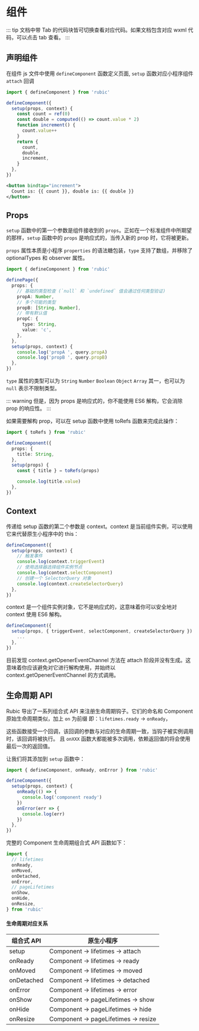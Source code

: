 # 组件

::: tip
文档中带 Tab 的代码块皆可切换查看对应代码。如果文档包含对应 wxml 代码，可以点击 tab 查看。
:::

## 声明组件

在组件 js 文件中使用 `defineComponent` 函数定义页面, `setup` 函数对应小程序组件 `attach` 回调

<CodeGroup>
  <CodeGroupItem title="component.js" active>

```ts
import { defineComponent } from 'rubic'

defineComponent({
  setup(props, context) {
    const count = ref(0)
    const double = computed(() => count.value * 2)
    function increment() {
      count.value++
    }
    return {
      count,
      double,
      increment,
    }
  },
})
```

  </CodeGroupItem>

  <CodeGroupItem title="component.wxml">

```xml
<button bindtap="increment">
  Count is: {{ count }}, double is: {{ double }}
</button>
```

  </CodeGroupItem>
</CodeGroup>

## Props

`setup` 函数中的第一个参数是组件接收到的 `props`。正如在一个标准组件中所期望的那样，`setup` 函数中的 `props` 是响应式的，当传入新的 prop 时，它将被更新。

`props` 属性本质是小程序 `properties` 的语法糖包装，`type` 支持了数组，并移除了 optionalTypes 和 observer 属性。

```ts
import { defineComponent } from 'rubic'

definePage({
  props: {
    // 基础的类型检查 (`null` 和 `undefined` 值会通过任何类型验证)
    propA: Number,
    // 多个可能的类型
    propB: [String, Number],
    // 带有默认值
    propC: {
      type: String,
      value: 'c',
    },
  },
  setup(props, context) {
    console.log('propA ', query.propA)
    console.log('propB ', query.propB)
  },
})
```

`type` 属性的类型可以为 `String` `Number` `Boolean` `Object` `Array` 其一，也可以为 `null` 表示不限制类型。

::: warning
但是，因为 props 是响应式的，你不能使用 ES6 解构，它会消除 prop 的响应性。
:::

如果需要解构 prop，可以在 setup 函数中使用 toRefs 函数来完成此操作：

```ts
import { toRefs } from 'rubic'

defineComponent({
  props: {
    title: String,
  },
  setup(props) {
    const { title } = toRefs(props)

    console.log(title.value)
  },
})
```

## Context

传递给 setup 函数的第二个参数是 context。context 是当前组件实例，可以使用它来代替原生小程序中的 this：

```ts
defineComponent({
  setup(props, context) {
    // 触发事件
    console.log(context.triggerEvent)
    // 使用选择器选择组件实例节点
    console.log(context.selectComponent)
    // 创建一个 SelectorQuery 对象
    console.log(context.createSelectorQuery)
  },
})
```

context 是一个组件实例对象，它不是响应式的，这意味着你可以安全地对 context 使用 ES6 解构。

```ts
defineComponent({
  setup(props, { triggerEvent, selectComponent, createSelectorQuery }) {
    ...
  },
})
```

目前发现 context.getOpenerEventChannel 方法在 attach 阶段并没有生成。这意味着你应该避免对它进行解构使用，并始终以 context.getOpenerEventChannel 的方式调用。

## 生命周期 API

Rubic 导出了一系列组合式 API 来注册生命周期钩子。它们的命名和 Component 原始生命周期类似，加上 `on` 为前缀
即：`lifetimes.ready` -> `onReady`，

这些函数接受一个回调，该回调的参数与对应的生命周期一致，当钩子被实例调用时，该回调将被执行。
且 `onXXX` 函数大都能被多次调用，依赖返回值的将会使用最后一次的返回值。

让我们将其添加到 `setup` 函数中：

```ts
import { defineComponent, onReady, onError } from 'rubic'

defineComponent({
  setup(props, context) {
    onReady(() => {
      console.log('component ready')
    })
    onError(err => {
      console.log(err)
    })
  },
})
```

完整的 Component 生命周期组合式 API 函数如下：

```ts
import {
  // lifetimes
  onReady,
  onMoved,
  onDetached,
  onError,
  // pageLifetimes
  onShow,
  onHide,
  onResize,
} from 'rubic'
```

#### 生命周期对应关系

| 组合式 API | 原生小程序                           |
| ---------- | ------------------------------------ |
| setup      | Component -> lifetimes -> attach     |
| onReady    | Component -> lifetimes -> ready      |
| onMoved    | Component -> lifetimes -> moved      |
| onDetached | Component -> lifetimes -> detached   |
| onError    | Component -> lifetimes -> error      |
| onShow     | Component -> pageLifetimes -> show   |
| onHide     | Component -> pageLifetimes -> hide   |
| onResize   | Component -> pageLifetimes -> resize |
